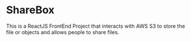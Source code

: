 # ShareBox 
This is a ReactJS FrontEnd Project that interacts with AWS S3 to store the file or objects and allows people to share files.

